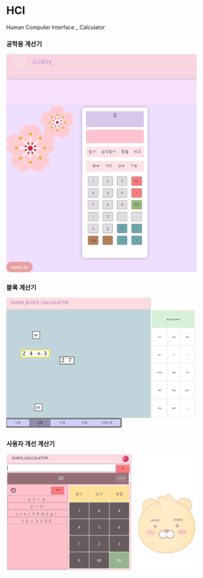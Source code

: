 # HCI
Human Computer Interface _ Calculator
### 공학용 계산기  
![image](./image/1.png)  
### 블록 계산기  
![image](./image/2.png)  
### 사용자 개선 계산기  
![image](./image/3.png)  
